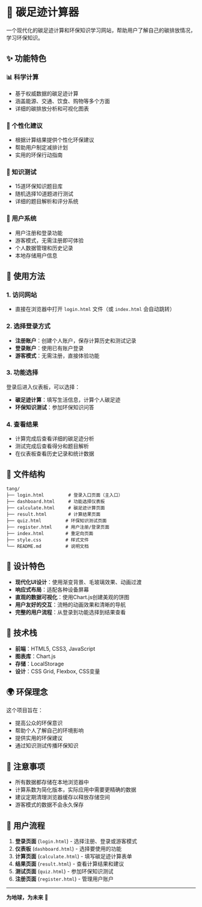 # 🌱 碳足迹计算器

一个现代化的碳足迹计算和环保知识学习网站，帮助用户了解自己的碳排放情况，学习环保知识。

## ✨ 功能特色

### 📊 科学计算
- 基于权威数据的碳足迹计算
- 涵盖能源、交通、饮食、购物等多个方面
- 详细的碳排放分析和可视化图表

### 🎯 个性化建议
- 根据计算结果提供个性化环保建议
- 帮助用户制定减排计划
- 实用的环保行动指南

### 🧠 知识测试
- 15道环保知识题目库
- 随机选择10道题进行测试
- 详细的题目解析和评分系统

### 👤 用户系统
- 用户注册和登录功能
- 游客模式，无需注册即可体验
- 个人数据管理和历史记录
- 本地存储用户信息

## 🚀 使用方法

### 1. 访问网站
- 直接在浏览器中打开 `login.html` 文件（或 `index.html` 会自动跳转）

### 2. 选择登录方式
- **注册账户**：创建个人账户，保存计算历史和测试记录
- **登录账户**：使用已有账户登录
- **游客模式**：无需注册，直接体验功能

### 3. 功能选择
登录后进入仪表板，可以选择：
- **碳足迹计算**：填写生活信息，计算个人碳足迹
- **环保知识测试**：参加环保知识问答

### 4. 查看结果
- 计算完成后查看详细的碳足迹分析
- 测试完成后查看得分和题目解析
- 在仪表板查看历史记录和统计数据

## 📁 文件结构

```
tang/
├── login.html         # 登录入口页面（主入口）
├── dashboard.html     # 功能选择仪表板
├── calculate.html     # 碳足迹计算页面
├── result.html        # 计算结果页面
├── quiz.html         # 环保知识测试页面
├── register.html     # 用户注册/登录页面
├── index.html        # 重定向页面
├── style.css         # 样式文件
└── README.md         # 说明文档
```

## 🎨 设计特色

- **现代化UI设计**：使用渐变背景、毛玻璃效果、动画过渡
- **响应式布局**：适配各种设备屏幕
- **直观的数据可视化**：使用Chart.js创建美观的饼图
- **用户友好的交互**：流畅的动画效果和清晰的导航
- **完整的用户流程**：从登录到功能选择到结果查看

## 🔧 技术栈

- **前端**：HTML5, CSS3, JavaScript
- **图表库**：Chart.js
- **存储**：LocalStorage
- **设计**：CSS Grid, Flexbox, CSS变量

## 🌍 环保理念

这个项目旨在：
- 提高公众的环保意识
- 帮助个人了解自己的环境影响
- 提供实用的环保建议
- 通过知识测试传播环保知识

## 📝 注意事项

- 所有数据都存储在本地浏览器中
- 计算系数为简化版本，实际应用中需要更精确的数据
- 建议定期清理浏览器缓存以释放存储空间
- 游客模式的数据不会永久保存

## 🔄 用户流程

1. **登录页面** (`login.html`) - 选择注册、登录或游客模式
2. **仪表板** (`dashboard.html`) - 选择要使用的功能
3. **计算页面** (`calculate.html`) - 填写碳足迹计算表单
4. **结果页面** (`result.html`) - 查看计算结果和建议
5. **测试页面** (`quiz.html`) - 参加环保知识测试
6. **注册页面** (`register.html`) - 管理用户账户

---

**为地球，为未来** 🌱 